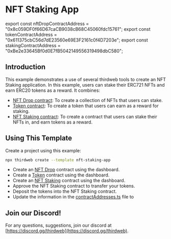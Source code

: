 # NFT Staking App
export const nftDropContractAddress =
  "0x8c059DF0f66D67caCB9038cB68C45060fdc15761";
export const tokenContractAddress =
  "0x611375cbC56d7dE23560e69E3F2161c0f4D7203e";
export const stakingContractAddress =
  "0xBe2e33645Bf0d0E7fB5042149556319498dbC580";
## Introduction

This example demonstrates a use of several thirdweb tools to create an NFT Staking application. In this example, users can stake their ERC721 NFTs and earn ERC20 tokens as a reward. It combines:

- [NFT Drop contract](https://thirdweb.com/thirdweb.eth/DropERC721): To create a collection of NFTs that users can stake.
- [Token contract](https://thirdweb.com/thirdweb.eth/TokenERC20): To create a token that users can earn as a reward for staking.
- [NFT Staking contract](https://thirdweb.com/thirdweb.eth/NFTStake): To create a contract that users can stake their NFTs in, and earn tokens as a reward.

## Using This Template

Create a project using this example:

```bash
npx thirdweb create --template nft-staking-app
```

- Create an [NFT Drop](https://thirdweb.com/thirdweb.eth/DropERC721) contract using the dashboard.
- Create a [Token](https://thirdweb.com/thirdweb.eth/TokenERC20) contract using the dashboard.
- Create an [NFT Staking](https://thirdweb.com/thirdweb.eth/NFTStake) contract using the dashboard.
- Approve the NFT Staking contract to transfer your tokens.
- Deposit the tokens into the NFT Staking contract.
- Update the information in the [contractAddresses.ts](./consts/contractAddresses.ts) file to

## Join our Discord!

For any questions, suggestions, join our discord at [https://discord.gg/thirdweb](https://discord.gg/thirdweb).

